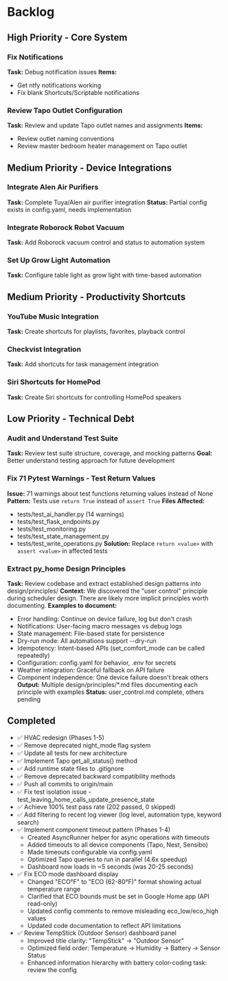 # Backlog

## High Priority - Core System

### Fix Notifications
**Task:** Debug notification issues
**Items:**
- Get ntfy notifications working
- Fix blank Shortcuts/Scriptable notifications

### Review Tapo Outlet Configuration
**Task:** Review and update Tapo outlet names and assignments
**Items:**
- Review outlet naming conventions
- Review master bedroom heater management on Tapo outlet


## Medium Priority - Device Integrations

### Integrate Alen Air Purifiers
**Task:** Complete Tuya/Alen air purifier integration
**Status:** Partial config exists in config.yaml, needs implementation

### Integrate Roborock Robot Vacuum
**Task:** Add Roborock vacuum control and status to automation system

### Set Up Grow Light Automation
**Task:** Configure table light as grow light with time-based automation


## Medium Priority - Productivity Shortcuts

### YouTube Music Integration
**Task:** Create shortcuts for playlists, favorites, playback control

### Checkvist Integration
**Task:** Add shortcuts for task management integration

### Siri Shortcuts for HomePod
**Task:** Create Siri shortcuts for controlling HomePod speakers


## Low Priority - Technical Debt

### Audit and Understand Test Suite
**Task:** Review test suite structure, coverage, and mocking patterns
**Goal:** Better understand testing approach for future development

### Fix 71 Pytest Warnings - Test Return Values
**Issue:** 71 warnings about test functions returning values instead of None
**Pattern:** Tests use `return True` instead of `assert True`
**Files Affected:**
- tests/test_ai_handler.py (14 warnings)
- tests/test_flask_endpoints.py
- tests/test_monitoring.py
- tests/test_state_management.py
- tests/test_write_operations.py
**Solution:** Replace `return <value>` with `assert <value>` in affected tests

### Extract py_home Design Principles
**Task:** Review codebase and extract established design patterns into design/principles/
**Context:** We discovered the "user control" principle during scheduler design. There are likely more implicit principles worth documenting.
**Examples to document:**
- Error handling: Continue on device failure, log but don't crash
- Notifications: User-facing macro messages vs debug logs
- State management: File-based state for persistence
- Dry-run mode: All automations support --dry-run
- Idempotency: Intent-based APIs (set_comfort_mode can be called repeatedly)
- Configuration: config.yaml for behavior, .env for secrets
- Weather integration: Graceful fallback on API failure
- Component independence: One device failure doesn't break others
**Output:** Multiple design/principles/*.md files documenting each principle with examples
**Status:** user_control.md complete, others pending

## Completed
- ✅ HVAC redesign (Phases 1-5)
- ✅ Remove deprecated night_mode flag system
- ✅ Update all tests for new architecture
- ✅ Implement Tapo get_all_status() method
- ✅ Add runtime state files to .gitignore
- ✅ Remove deprecated backward compatibility methods
- ✅ Push all commits to origin/main
- ✅ Fix test isolation issue - test_leaving_home_calls_update_presence_state
- ✅ Achieve 100% test pass rate (202 passed, 0 skipped)
- ✅ Add filtering to recent log viewer (log level, automation type, keyword search)
- ✅ Implement component timeout pattern (Phases 1-4)
  - Created AsyncRunner helper for async operations with timeouts
  - Added timeouts to all device components (Tapo, Nest, Sensibo)
  - Made timeouts configurable via config.yaml
  - Optimized Tapo queries to run in parallel (4.6x speedup)
  - Dashboard now loads in ~5 seconds (was 20-25 seconds)
- ✅ Fix ECO mode dashboard display
  - Changed "ECO°F" to "ECO (62-80°F)" format showing actual temperature range
  - Clarified that ECO bounds must be set in Google Home app (API read-only)
  - Updated config comments to remove misleading eco_low/eco_high values
  - Updated code documentation to reflect API limitations
- ✅ Review TempStick (Outdoor Sensor) dashboard panel
  - Improved title clarity: "TempStick" → "Outdoor Sensor"
  - Optimized field order: Temperature → Humidity → Battery → Sensor Status
  - Enhanced information hierarchy with battery color-coding
task: review the config
